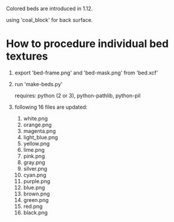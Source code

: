 Colored beds are introduced in 1.12.

using 'coal_block' for back surface.

# How to procedure individual bed textures

1. export 'bed-frame.png' and 'bed-mask.png' from 'bed.xcf'
2. run 'make-beds.py'

   requires: python (2 or 3), python-pathlib, python-pil

3. following 16 files are updated:

    1.  white.png
    2.  orange.png
    3.  magenta.png
    4.  light_blue.png
    5.  yellow.png
    6.  lime.png
    7.  pink.png
    8.  gray.png
    9.  silver.png
    10. cyan.png
    11. purple.png
    12. blue.png
    13. brown.png
    14. green.png
    15. red.png
    16. black.png
